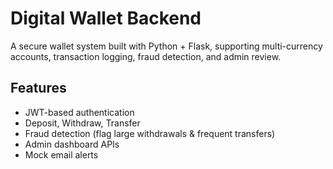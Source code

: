 # Digital Wallet Backend

A secure wallet system built with Python + Flask, supporting multi-currency accounts, transaction logging, fraud detection, and admin review.

## Features

- JWT-based authentication
- Deposit, Withdraw, Transfer
- Fraud detection (flag large withdrawals & frequent transfers)
- Admin dashboard APIs
- Mock email alerts
